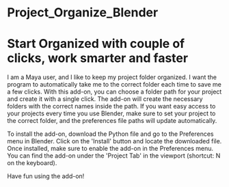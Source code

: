 # Project_Organize_Blender
# Start Organized with couple of clicks, work smarter and faster
I am a Maya user, and I like to keep my project folder organized. I want the program to automatically take me to the correct folder each time to save me a few clicks. With this add-on, you can choose a folder path for your project and create it with a single click. The add-on will create the necessary folders with the correct names inside the path. If you want easy access to your projects every time you use Blender, make sure to set your project to the correct folder, and the preferences file paths will update automatically.

To install the add-on, download the Python file and go to the Preferences menu in Blender. Click on the 'Install' button and locate the downloaded file. Once installed, make sure to enable the add-on in the Preferences menu.
You can find the add-on under the 'Project Tab' in the viewport (shortcut: N on the keyboard). 

Have fun using the add-on!
